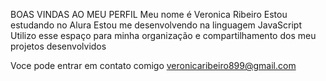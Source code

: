 BOAS VINDAS AO MEU PERFIL
Meu nome é Veronica Ribeiro
Estou estudando no Alura
Estou me desenvolvendo na linguagem JavaScript
Utilizo esse espaço para minha organização e compartilhamento dos meu projetos desenvolvidos

Voce pode entrar em contato comigo
veronicaribeiro899@gmail.com 
